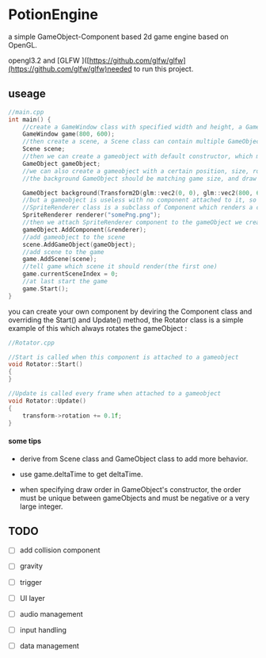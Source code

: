 # PotionEngine

a simple GameObject-Component based 2d game engine based on OpenGL.

opengl3.2 and [GLFW ]([https://github.com/glfw/glfw](https://github.com/glfw/glfw)needed to run this project. 

## useage

```cpp
//main.cpp
int main() {
    //create a GameWindow class with specified width and height, a GameWindow class can contain multiple scene
    GameWindow game(800, 600);
    //then create a scene, a Scene class can contain multiple GameObjects
    Scene scene;
    //then we can create a gameobject with default constructor, which make the gameobject positioned at (0,0), size 10*10 pixels
    GameObject gameObject;
    //we can also create a gameobject with a certain position, size, rotation and draw order(must be negative).
    //the background GameObject should be matching game size, and draw before everything.

	GameObject background(Transform2D(glm::vec2(0, 0), glm::vec2(800, 600), 180), -1);
	//but a gameobject is useless with no component attached to it, so we create a component, much like unity's MonoBehavior
	//SpriteRenderer class is a subclass of Component which renders a certain image file
	SpriteRenderer renderer("somePng.png");
    //then we attach SpriteRenderer component to the gameObject we created
    gameObject.AddComponent(&renderer);
    //add gameobject to the scene
    scene.AddGameObject(gameObject);
    //add scene to the game
    game.AddScene(scene);
    //tell game which scene it should render(the first one)
    game.currentSceneIndex = 0;
    //at last start the game
    game.Start();
}
```

you can create your own component by deviring the Component class and overriding the Start() and Update() method, the Rotator class is a simple example of this which always rotates the gameObject :

```cpp
//Rotator.cpp

//Start is called when this component is attached to a gameobject
void Rotator::Start()
{
}

//Update is called every frame when attached to a gameobject
void Rotator::Update()
{
	transform->rotation += 0.1f;
}
```

#### some tips

- derive from Scene class and GameObject class to add more behavior.

- use game.deltaTime to get deltaTime.

- when specifying draw order in GameObject's constructor, the order must be unique between gameObjects and must be negative or a very large integer.



## TODO

- [ ] add collision component

- [ ] gravity

- [ ] trigger

- [ ] UI layer

- [ ] audio management

- [ ] input handling

- [ ] data management






